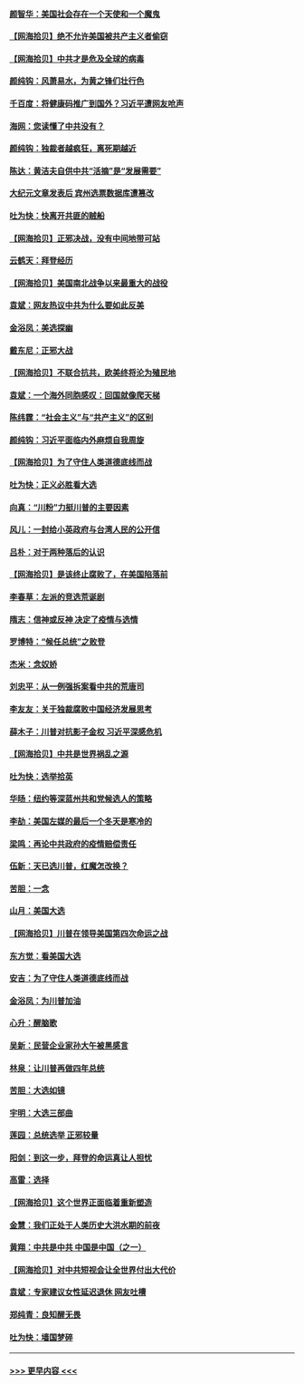 #### [颜智华：美国社会存在一个天使和一个魔鬼](../pages/nsc993/n12574299.md?t=11252151) 
#### [【网海拾贝】绝不允许美国被共产主义者偷窃](../pages/nsc993/n12573396.md?t=11252151) 
#### [【网海拾贝】中共才是危及全球的病毒](../pages/nsc993/n12571204.md?t=11252151) 
#### [颜纯钩：风萧易水，为黄之锋们壮行色](../pages/nsc993/n12571487.md?t=11252151) 
#### [千百度：将健康码推广到国外？习近平遭网友呛声](../pages/nsc993/n12570808.md?t=11252151) 
#### [海网：您读懂了中共没有？](../pages/nsc993/n12570487.md?t=11252151) 
#### [颜纯钩：独裁者越疯狂，离死期越近](../pages/nsc993/n12569055.md?t=11252151) 
#### [陈达：黄洁夫自供中共“活摘”是“发展需要”](../pages/nsc993/n12568541.md?t=11252151) 
#### [大纪元文章发表后 宾州选票数据库遭篡改](../pages/nsc993/n12568105.md?t=11252151) 
#### [吐为快：快离开共匪的贼船](../pages/nsc993/n12568462.md?t=11252151) 
#### [【网海拾贝】正邪决战，没有中间地带可站](../pages/nsc993/n12568439.md?t=11252151) 
#### [云鹤天：拜登经历](../pages/nsc993/n12567294.md?t=11252151) 
#### [【网海拾贝】美国南北战争以来最重大的战役](../pages/nsc993/n12567247.md?t=11252151) 
#### [袁斌：网友热议中共为什么要如此反美](../pages/nsc993/n12567162.md?t=11252151) 
#### [金浴凤：美选探幽](../pages/nsc993/n12567147.md?t=11252151) 
#### [戴东尼：正邪大战](../pages/nsc993/n12567033.md?t=11252151) 
#### [【网海拾贝】不联合抗共，欧美终将沦为殖民地](../pages/nsc993/n12565068.md?t=11252151) 
#### [袁斌：一个海外同胞感叹：回国就像爬天梯](../pages/nsc993/n12564986.md?t=11252151) 
#### [陈纬霆：“社会主义”与“共产主义”的区别](../pages/nsc993/n12562417.md?t=11252151) 
#### [颜纯钩：习近平面临内外麻烦自我周旋](../pages/nsc993/n12563356.md?t=11252151) 
#### [【网海拾贝】为了守住人类道德底线而战](../pages/nsc993/n12562542.md?t=11252151) 
#### [吐为快：正义必胜看大选](../pages/nsc993/n12561967.md?t=11252151) 
#### [向真：“川粉”力挺川普的主要因素](../pages/nsc993/n12560774.md?t=11252151) 
#### [风儿：一封给小英政府与台湾人民的公开信](../pages/nsc993/n12560581.md?t=11252151) 
#### [吕朴：对于两种落后的认识](../pages/nsc993/n12560492.md?t=11252151) 
#### [【网海拾贝】是该终止腐败了，在美国陷落前](../pages/nsc993/n12559936.md?t=11252151) 
#### [李春草：左派的竞选荒诞剧](../pages/nsc993/n12558380.md?t=11252151) 
#### [隋志：信神或反神 决定了疫情与选情](../pages/nsc993/n12558255.md?t=11252151) 
#### [罗博特：“候任总统”之败登](../pages/nsc993/n12558189.md?t=11252151) 
#### [杰米：念奴娇](../pages/nsc993/n12558174.md?t=11252151) 
#### [刘忠平：从一例强拆案看中共的荒唐司](../pages/nsc993/n12558036.md?t=11252151) 
#### [李友友：关于独裁腐败中国经济发展思考](../pages/nsc993/n12558004.md?t=11252151) 
#### [薛木子：川普对抗影子金权 习近平深感危机](../pages/nsc993/n12557342.md?t=11252151) 
#### [【网海拾贝】中共是世界祸乱之源](../pages/nsc993/n12555353.md?t=11252151) 
#### [吐为快：选举拾英](../pages/nsc993/n12555041.md?t=11252151) 
#### [华旸：纽约等深蓝州共和党候选人的策略](../pages/nsc993/n12554309.md?t=11252151) 
#### [李劼：美国左媒的最后一个冬天是寒冷的](../pages/nsc993/n12552947.md?t=11252151) 
#### [梁鸣：再论中共政府的疫情赔偿责任](../pages/nsc993/n12553012.md?t=11252151) 
#### [伍新：天已选川普，红魔怎改换？](../pages/nsc993/n12552970.md?t=11252151) 
#### [苦胆：一念](../pages/nsc993/n12552957.md?t=11252151) 
#### [山月：美国大选](../pages/nsc993/n12552446.md?t=11252151) 
#### [【网海拾贝】川普在领导美国第四次命运之战](../pages/nsc993/n12551973.md?t=11252151) 
#### [东方觉：看美国大选](../pages/nsc993/n12551647.md?t=11252151) 
#### [安吉：为了守住人类道德底线而战](../pages/nsc993/n12551111.md?t=11252151) 
#### [金浴凤：为川普加油](../pages/nsc993/n12551085.md?t=11252151) 
#### [心升：醒脑歌](../pages/nsc993/n12550984.md?t=11252151) 
#### [吴新：民营企业家孙大午被黑感言](../pages/nsc993/n12550656.md?t=11252151) 
#### [林泉：让川普再做四年总统](../pages/nsc993/n12550640.md?t=11252151) 
#### [苦胆：大选如镜](../pages/nsc993/n12550630.md?t=11252151) 
#### [宇明：大选三部曲](../pages/nsc993/n12550603.md?t=11252151) 
#### [莲园：总统选举 正邪较量](../pages/nsc993/n12550594.md?t=11252151) 
#### [阳剑：到这一步，拜登的命运真让人担忧](../pages/nsc993/n12549093.md?t=11252151) 
#### [高雷：选择](../pages/nsc993/n12549087.md?t=11252151) 
#### [【网海拾贝】这个世界正面临着重新塑造](../pages/nsc993/n12548326.md?t=11252151) 
#### [金慧：我们正处于人类历史大洪水期的前夜](../pages/nsc993/n12547914.md?t=11252151) 
#### [黄翔：中共是中共 中国是中国（之一）](../pages/nsc993/n12547576.md?t=11252151) 
#### [【网海拾贝】对中共短视会让全世界付出大代价](../pages/nsc993/n12546043.md?t=11252151) 
#### [袁斌：专家建议女性延迟退休 网友吐槽](../pages/nsc993/n12545424.md?t=11252151) 
#### [郑纯青：良知醒无畏](../pages/nsc993/n12545394.md?t=11252151) 
#### [吐为快：墙国梦碎](../pages/nsc993/n12545309.md?t=11252151) 

----
#### [ >>> 更早内容 <<< ](../indexes/nsc993-earlier.md)
